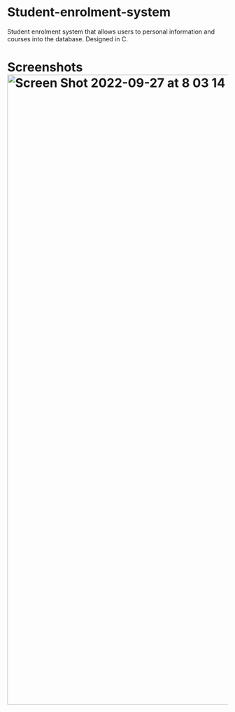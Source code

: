 # Student-enrolment-system

Student enrolment system that allows users to personal information and courses into the database. 
Designed in C. 







# Screenshots <img width="1440" alt="Screen Shot 2022-09-27 at 8 03 14 PM" src="https://user-images.githubusercontent.com/50313603/192879713-84e94eb6-ccec-446e-b58e-a9c2a0aa91a7.png">
